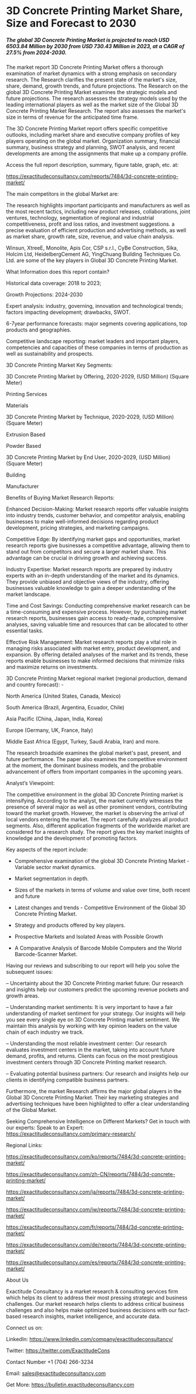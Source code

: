# 3D Concrete Printing Market Share, Size and Forecast to 2030

##### The global 3D Concrete Printing Market is projected to reach USD 6503.84 Million by 2030 from USD 730.43 Million in 2023, at a CAGR of 27.5% from 2024-2030.

The market report 3D Concrete Printing Market offers a thorough examination of market dynamics with a strong emphasis on secondary research. The Research clarifies the present state of the market's size, share, demand, growth trends, and future projections. The Research on the global 3D Concrete Printing Market examines the strategic models and future projections. The research assesses the strategy models used by the leading international players as well as the market size of the Global 3D Concrete Printing Market Research. The report also assesses the market's size in terms of revenue for the anticipated time frame.

The 3D Concrete Printing Market report offers specific competitive outlooks, including market share and executive company profiles of key players operating on the global market. Organization summary, financial summary, business strategy and planning, SWOT analysis, and recent developments are among the assignments that make up a company profile.

Access the full report description, summary, figure table, graph, etc. at:

https://exactitudeconsultancy.com/reports/7484/3d-concrete-printing-market/

The main competitors in the global Market are:

The research highlights important participants and manufacturers as well as the most recent tactics, including new product releases, collaborations, joint ventures, technology, segmentation of regional and industrial competitiveness, profit and loss ratios, and investment suggestions. a precise evaluation of efficient production and advertising methods, as well as market share, growth rate, size, revenue, and value chain analysis.

Winsun, XtreeE, Monolite, Apis Cor, CSP s.r.l., CyBe Construction, Sika, Holcim Ltd, HeidelbergCement AG, YingChuang Building Techniques Co. Ltd. are some of the key players in Global 3D Concrete Printing Market.

What Information does this report contain? 

Historical data coverage: 2018 to 2023;

Growth Projections: 2024-2030

Expert analysis: industry, governing, innovation and technological trends; factors impacting development; drawbacks, SWOT. 

6-7year performance forecasts: major segments covering applications, top products and geographies. 

Competitive landscape reporting: market leaders and important players, competencies and capacities of these companies in terms of production as well as sustainability and prospects.

3D Concrete Printing Market Key Segments:

3D Concrete Printing Market by Offering, 2020-2029, (USD Million) (Square Meter)

Printing Services

Materials

3D Concrete Printing Market by Technique, 2020-2029, (USD Million) (Square Meter)

Extrusion Based

Powder Based

3D Concrete Printing Market by End User, 2020-2029, (USD Million) (Square Meter)

Building

Manufacturer




Benefits of Buying Market Research Reports:

Enhanced Decision-Making: Market research reports offer valuable insights into industry trends, customer behavior, and competitor analysis, enabling businesses to make well-informed decisions regarding product development, pricing strategies, and marketing campaigns.

Competitive Edge: By identifying market gaps and opportunities, market research reports give businesses a competitive advantage, allowing them to stand out from competitors and secure a larger market share. This advantage can be crucial in driving growth and achieving success.

Industry Expertise: Market research reports are prepared by industry experts with an in-depth understanding of the market and its dynamics. They provide unbiased and objective views of the industry, offering businesses valuable knowledge to gain a deeper understanding of the market landscape.

Time and Cost Savings: Conducting comprehensive market research can be a time-consuming and expensive process. However, by purchasing market research reports, businesses gain access to ready-made, comprehensive analyses, saving valuable time and resources that can be allocated to other essential tasks.

Effective Risk Management: Market research reports play a vital role in managing risks associated with market entry, product development, and expansion. By offering detailed analyses of the market and its trends, these reports enable businesses to make informed decisions that minimize risks and maximize returns on investments.

3D Concrete Printing Market regional market (regional production, demand and country forecast): -

North America (United States, Canada, Mexico)

South America (Brazil, Argentina, Ecuador, Chile)

Asia Pacific (China, Japan, India, Korea)

Europe (Germany, UK, France, Italy)

Middle East Africa (Egypt, Turkey, Saudi Arabia, Iran) and more.

The research broadside examines the global market's past, present, and future performance. The paper also examines the competitive environment at the moment, the dominant business models, and the probable advancement of offers from important companies in the upcoming years.

Analyst’s Viewpoint:

The competitive environment in the global 3D Concrete Printing market is intensifying. According to the analyst, the market currently witnesses the presence of several major as well as other prominent vendors, contributing toward the market growth. However, the market is observing the arrival of local vendors entering the market. The report carefully analyzes all product segments. Also, different application fragments of the worldwide market are considered for a research study. The report gives the key market insights of knowledge and the development of promoting factors.

Key aspects of the report include:

- Comprehensive examination of the global 3D Concrete Printing Market - Variable sector market dynamics.

- Market segmentation in depth.

- Sizes of the markets in terms of volume and value over time, both recent and future

- Latest changes and trends - Competitive Environment of the Global 3D Concrete Printing Market.

- Strategy and products offered by key players.

- Prospective Markets and Isolated Areas with Possible Growth

- A Comparative Analysis of Barcode Mobile Computers and the World Barcode-Scanner Market.

Having our reviews and subscribing to our report will help you solve the subsequent issues:

– Uncertainty about the 3D Concrete Printing market future: Our research and insights help our customers predict the upcoming revenue pockets and growth areas.

– Understanding market sentiments: It is very important to have a fair understanding of market sentiment for your strategy. Our insights will help you see every single eye on 3D Concrete Printing market sentiment. We maintain this analysis by working with key opinion leaders on the value chain of each industry we track.

– Understanding the most reliable investment center: Our research evaluates investment centers in the market, taking into account future demand, profits, and returns. Clients can focus on the most prestigious investment centers through 3D Concrete Printing market research.

– Evaluating potential business partners: Our research and insights help our clients in identifying compatible business partners.

Furthermore, the market Research affirms the major global players in the Global 3D Concrete Printing Market. Their key marketing strategies and advertising techniques have been highlighted to offer a clear understanding of the Global Market.

Seeking Comprehensive Intelligence on Different Markets? Get in touch with our experts: Speak to an Expert: https://exactitudeconsultancy.com/primary-research/

Regional Links:

https://exactitudeconsultancy.com/ko/reports/7484/3d-concrete-printing-market/

https://exactitudeconsultancy.com/zh-CN/reports/7484/3d-concrete-printing-market/

https://exactitudeconsultancy.com/ja/reports/7484/3d-concrete-printing-market/

https://exactitudeconsultancy.com/iw/reports/7484/3d-concrete-printing-market/

https://exactitudeconsultancy.com/fr/reports/7484/3d-concrete-printing-market/

https://exactitudeconsultancy.com/de/reports/7484/3d-concrete-printing-market/

https://exactitudeconsultancy.com/es/reports/7484/3d-concrete-printing-market/

About Us

Exactitude Consultancy is a market research & consulting services firm which helps its client to address their most pressing strategic and business challenges. Our market research helps clients to address critical business challenges and also helps make optimized business decisions with our fact-based research insights, market intelligence, and accurate data.

Connect us on:

LinkedIn: https://www.linkedin.com/company/exactitudeconsultancy/

Twitter: https://twitter.com/ExactitudeCons

Contact Number +1 (704) 266-3234

Email: sales@exactitudeconsultancy.com

Get More: https://bulletin.exactitudeconsultancy.com
